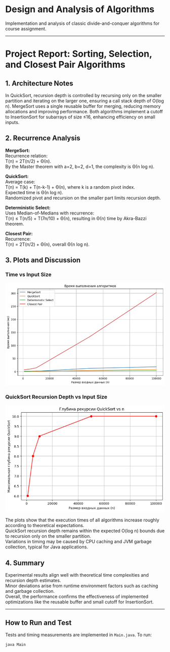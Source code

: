 # Design and Analysis of Algorithms

Implementation and analysis of classic divide-and-conquer algorithms for course assignment.

---

# Project Report: Sorting, Selection, and Closest Pair Algorithms

## 1. Architecture Notes

In QuickSort, recursion depth is controlled by recursing only on the smaller partition and iterating on the larger one, ensuring a call stack depth of O(log n). MergeSort uses a single reusable buffer for merging, reducing memory allocations and improving performance. Both algorithms implement a cutoff to InsertionSort for subarrays of size ≤16, enhancing efficiency on small inputs.

## 2. Recurrence Analysis

**MergeSort:**  
Recurrence relation:  
T(n) = 2T(n/2) + Θ(n).  
By the Master theorem with a=2, b=2, d=1, the complexity is Θ(n log n).

**QuickSort:**  
Average case:  
T(n) = T(k) + T(n-k-1) + Θ(n), where k is a random pivot index.  
Expected time is Θ(n log n).  
Randomized pivot and recursion on the smaller part limits recursion depth.

**Deterministic Select:**  
Uses Median-of-Medians with recurrence:  
T(n) ≤ T(n/5) + T(7n/10) + Θ(n), resulting in Θ(n) time by Akra-Bazzi theorem.

**Closest Pair:**  
Recurrence:  
T(n) = 2T(n/2) + Θ(n), overall Θ(n log n).

## 3. Plots and Discussion

### Time vs Input Size

![Execution Time](./graph1.png)

### QuickSort Recursion Depth vs Input Size

![Recursion Depth](./graph2.png)

The plots show that the execution times of all algorithms increase roughly according to theoretical expectations.  
QuickSort recursion depth remains within the expected O(log n) bounds due to recursion only on the smaller partition.  
Variations in timing may be caused by CPU caching and JVM garbage collection, typical for Java applications.

## 4. Summary

Experimental results align well with theoretical time complexities and recursion depth estimates.  
Minor deviations arise from runtime environment factors such as caching and garbage collection.  
Overall, the performance confirms the effectiveness of implemented optimizations like the reusable buffer and small cutoff for InsertionSort.

---

## How to Run and Test

Tests and timing measurements are implemented in `Main.java`. To run:

```bash
java Main
